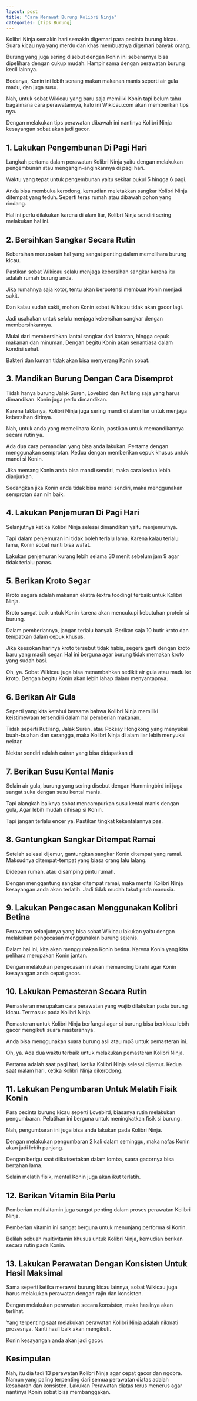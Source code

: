 ```yaml
---
layout: post
title: "Cara Merawat Burung Kolibri Ninja"
categories: [Tips Burung]
---
```


Kolibri Ninja semakin hari semakin digemari para pecinta burung kicau. Suara kicau nya yang merdu dan khas membuatnya digemari banyak orang.

Burung yang juga sering disebut dengan Konin ini sebenarnya bisa dipelihara dengan cukup mudah. Hampir sama dengan perawatan burung kecil lainnya.

Bedanya, Konin ini lebih senang makan makanan manis seperti air gula madu, dan juga susu.

Nah, untuk sobat Wikicau yang baru saja memiliki Konin tapi belum tahu bagaimana cara perawatannya, kalo ini Wikicau.com akan memberikan tips nya.

Dengan melakukan tips perawatan dibawah ini nantinya Kolibri Ninja kesayangan sobat akan jadi gacor.

## 1. Lakukan Pengembunan Di Pagi Hari

Langkah pertama dalam perawatan Kolibri Ninja yaitu dengan melakukan pengembunan atau mengangin-anginkannya di pagi hari.

Waktu yang tepat untuk pengembunan yaitu sekitar pukul 5 hingga 6 pagi.

Anda bisa membuka kerodong, kemudian meletakkan sangkar Kolibri Ninja ditempat yang teduh. Seperti teras rumah atau dibawah pohon yang rindang.

Hal ini perlu dilakukan karena di alam liar, Kolibri Ninja sendiri sering melakukan hal ini.

## 2. Bersihkan Sangkar Secara Rutin

Kebersihan merupakan hal yang sangat penting dalam memelihara burung kicau.

Pastikan sobat Wikicau selalu menjaga kebersihan sangkar
karena itu adalah rumah burung anda.

Jika rumahnya saja kotor, tentu akan berpotensi membuat Konin menjadi sakit.

Dan kalau sudah sakit, mohon Konin sobat Wikicau tidak akan gacor lagi.

Jadi usahakan untuk selalu menjaga kebersihan sangkar dengan membersihkannya.

Mulai dari membersihkan lantai sangkar dari kotoran, hingga cepuk makanan dan minuman. Dengan begitu Konin akan senantiasa dalam kondisi sehat.

Bakteri dan kuman tidak akan bisa menyerang Konin sobat.

## 3. Mandikan Burung Dengan Cara Disemprot

Tidak hanya burung Jalak Suren, Lovebird dan Kutilang saja yang harus dimandikan. Konin juga perlu dimandikan.

Karena faktanya, Kolibri Ninja juga sering mandi di alam liar untuk menjaga kebersihan dirinya.

Nah, untuk anda yang memelihara Konin, pastikan untuk memandikannya secara rutin ya.

Ada dua cara pemandian yang bisa anda lakukan. Pertama dengan menggunakan semprotan. Kedua dengan memberikan cepuk khusus untuk mandi si Konin.

Jika memang Konin anda bisa mandi sendiri, maka cara kedua lebih dianjurkan.

Sedangkan jika Konin anda tidak bisa mandi sendiri, maka menggunakan semprotan dan nih baik.

## 4. Lakukan Penjemuran Di Pagi Hari

Selanjutnya ketika Kolibri Ninja selesai dimandikan yaitu menjemurnya.

Tapi dalam penjemuran ini tidak boleh terlalu lama. Karena kalau terlalu lama, Konin sobat nanti bisa wafat.

Lakukan penjemuran kurang lebih selama 30 menit sebelum jam 9 agar tidak terlalu panas.

## 5. Berikan Kroto Segar

Kroto segara adalah makanan ekstra (extra fooding) terbaik untuk Kolibri Ninja.

Kroto sangat baik untuk Konin karena akan mencukupi kebutuhan protein si burung.

Dalam pemberiannya, jangan terlalu banyak. Berikan saja 10 butir kroto dan tempatkan dalam cepuk khusus.

Jika keesokan harinya kroto tersebut tidak habis, segera ganti dengan kroto baru yang masih segar. Hal ini berguna agar burung tidak memakan kroto yang sudah basi.

Oh, ya. Sobat Wikicau juga bisa menambahkan sedikit air gula atau madu ke kroto. Dengan begitu Konin akan lebih lahap dalam menyantapnya.

## 6. Berikan Air Gula

Seperti yang kita ketahui bersama bahwa Kolibri Ninja memiliki keistimewaan tersendiri dalam hal pemberian makanan.

Tidak seperti Kutilang, Jalak Suren, atau Poksay Hongkong yang menyukai buah-buahan dan serangga, maka Kolibri Ninja di alam liar lebih menyukai nektar.

Nektar sendiri adalah cairan yang bisa didapatkan di

## 7. Berikan Susu Kental Manis

Selain air gula, burung yang sering disebut dengan Hummingbird ini juga sangat suka dengan susu kental manis.

Tapi alangkah baiknya sobat mencampurkan susu kental manis dengan gula, Agar lebih mudah dihisap si Konin.

Tapi jangan terlalu encer ya. Pastikan tingkat kekentalannya pas.

## 8. Gantungkan Sangkar Ditempat Ramai

Setelah selesai dijemur, gantungkan sangkar Konin ditempat yang ramai. Maksudnya ditempat-tempat yang biasa orang lalu lalang.

Didepan rumah, atau disamping pintu rumah.

Dengan menggantung sangkar ditempat ramai, maka mental Kolibri Ninja kesayangan anda akan terlatih. Jadi tidak mudah takut pada manusia.

## 9. Lakukan Pengecasan Menggunakan Kolibri Betina

Perawatan selanjutnya yang bisa sobat Wikicau lakukan yaitu dengan melakukan pengecasan menggunakan burung sejenis.

Dalam hal ini, kita akan menggunakan Konin betina. Karena Konin yang kita pelihara merupakan Konin jantan.

Dengan melakukan pengecasan ini akan memancing birahi agar Konin kesayangan anda cepat gacor.

## 10. Lakukan Pemasteran Secara Rutin

Pemasteran merupakan cara perawatan yang wajib dilakukan pada burung kicau. Termasuk pada Kolibri Ninja.

Pemasteran untuk Kolibri Ninja berfungsi agar si burung bisa berkicau lebih gacor mengikuti suara masterannya.

Anda bisa menggunakan suara burung asli atau mp3 untuk pemasteran ini.

Oh, ya. Ada dua waktu terbaik untuk melakukan pemasteran Kolibri Ninja.

Pertama adalah saat pagi hari, ketika Kolibri Ninja selesai dijemur. Kedua saat malam hari, ketika Kolibri Ninja dikerodong.

## 11. Lakukan Pengumbaran Untuk Melatih Fisik Konin

Para pecinta burung kicau seperti Lovebird, biasanya rutin melakukan pengumbaran. Pelatihan ini berguna untuk meningkatkan fisik si burung.

Nah, pengumbaran ini juga bisa anda lakukan pada Kolibri Ninja.

Dengan melakukan pengumbaran 2 kali dalam seminggu, maka nafas Konin akan jadi lebih panjang.

Dengan berigu saat diikutsertakan dalam lomba, suara gacornya bisa bertahan lama.

Selain melatih fisik, mental Konin juga akan ikut terlatih.

## 12. Berikan Vitamin Bila Perlu

Pemberian multivitamin juga sangat penting dalam proses perawatan Kolibri Ninja.

Pemberian vitamin ini sangat berguna untuk menunjang performa si Konin.

Belilah sebuah multivitamin khusus untuk Kolibri Ninja, kemudian berikan secara rutin pada Konin.

## 13. Lakukan Perawatan Dengan Konsisten Untuk Hasil Maksimal

Sama seperti ketika merawat burung kicau lainnya, sobat Wikicau juga harus melakukan perawatan dengan rajin dan konsisten.

Dengan melakukan perawatan secara konsisten, maka hasilnya akan terlihat.

Yang terpenting saat melakukan perawatan Kolibri Ninja adalah nikmati prosesnya. Nanti hasil baik akan mengikuti.

Konin kesayangan anda akan jadi gacor.

## Kesimpulan

Nah, itu dia tadi 13 perawatan Kolibri Ninja agar cepat gacor dan ngobra. Namun yang paling terpenting dari semua perawatan diatas adalah kesabaran dan konsisten. Lakukan Perawatan diatas terus menerus agar nantinya Konin sobat bisa membanggakan.